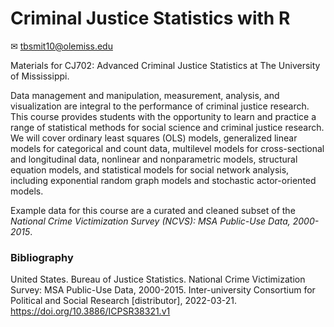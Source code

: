 # Criminal Justice Statistics with R
✉ tbsmit10@olemiss.edu

Materials for CJ702: Advanced Criminal Justice Statistics at The University of Mississippi. 

Data management and manipulation, measurement, analysis, and visualization are integral to the performance of criminal justice research. This course provides students with the opportunity to learn and practice a range of statistical methods for social science and criminal justice research. We will cover ordinary least squares (OLS) models, generalized linear models for categorical and count data, multilevel models for cross-sectional and longitudinal data, nonlinear and nonparametric models, structural equation models, and statistical models for social network analysis, including exponential random graph models and stochastic actor-oriented models.

Example data for this course are a curated and cleaned subset of the *National Crime Victimization Survey (NCVS): MSA Public-Use Data, 2000-2015*.

### Bibliography
United States. Bureau of Justice Statistics. National Crime Victimization Survey: MSA Public-Use Data, 2000-2015. Inter-university Consortium for Political and Social Research [distributor], 2022-03-21. https://doi.org/10.3886/ICPSR38321.v1
